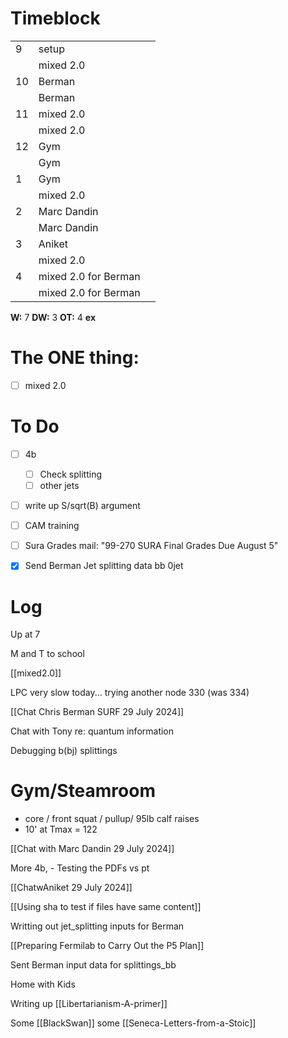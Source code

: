 # Timeblock

|     |                      |     |
| --- | -------------------- | --- |
| 9   | setup                |     |
|     | mixed 2.0            |     |
| 10  | Berman               |     |
|     | Berman               |     |
| 11  | mixed 2.0            |     |
|     | mixed 2.0            |     |
| 12  | Gym                  |     |
|     | Gym                  |     |
| 1   | Gym                  |     |
|     | mixed 2.0            |     |
| 2   | Marc Dandin          |     |
|     | Marc Dandin          |     |
| 3   | Aniket               |     |
|     | mixed 2.0            |     |
| 4   | mixed 2.0 for Berman |     |
|     | mixed 2.0 for Berman |     |

**W:** 7 
**DW:** 3 
**OT:** 4
**ex**

# The ONE thing: 
- [ ] mixed 2.0


# To Do
- [ ]  4b
	 - [ ] Check splitting
	 - [ ] other jets
- [ ] write up S/sqrt(B) argument
- [ ] CAM training
- [ ] Sura Grades mail: "99-270 SURA Final Grades Due August 5"
- [x] Send Berman Jet splitting data bb 0jet


# Log

Up at 7 

M and T to school

[[mixed2.0]]

LPC very slow today... trying another node 330  (was 334)

[[Chat Chris Berman SURF 29 July 2024]]

Chat with Tony re: quantum information 

Debugging b(bj) splittings

# Gym/Steamroom
- core / front squat / pullup/ 95lb calf raises
- 10' at Tmax = 122

[[Chat with Marc Dandin 29 July 2024]]

More 4b,
	- Testing the PDFs vs pt

[[ChatwAniket 29 July 2024]]

[[Using sha to test if files have same content]]

Writting out jet_splitting inputs for Berman

[[Preparing Fermilab to Carry Out the P5 Plan]]

Sent Berman input data for splittings_bb

Home with Kids

Writing up [[Libertarianism-A-primer]]

Some [[BlackSwan]] some [[Seneca-Letters-from-a-Stoic]]





